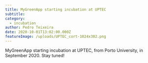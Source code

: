 ```yaml
---
title: MyGreenApp starting incubation at UPTEC
subtitle: 
category:
  - incubation
author: Pedro Teixeira
date: 2020-10-01T13:02:00.000Z
featureImage: /uploads/UPTEC_cort-1024x302.png
---
```

MyGreenApp starting incubation at UPTEC, from Porto University, in September 2020. Stay tuned!